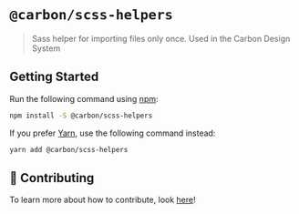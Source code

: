 # `@carbon/scss-helpers`

> Sass helper for importing files only once. Used in the Carbon Design System

## Getting Started

Run the following command using [npm](https://www.npmjs.com/):

```bash
npm install -S @carbon/scss-helpers
```

If you prefer [Yarn](https://yarnpkg.com/en/), use the following command
instead:

```bash
yarn add @carbon/scss-helpers
```

## 🤲 Contributing

To learn more about how to contribute, look [here](/.github/CONTRIBUTING.md)!
